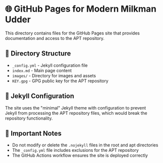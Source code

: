 # 🌐 GitHub Pages for Modern Milkman Udder

This directory contains files for the GitHub Pages site that provides documentation and access to the APT repository.

## 📂 Directory Structure

- `_config.yml` - Jekyll configuration file
- `index.md` - Main page content
- `images/` - Directory for images and assets
- `KEY.gpg` - GPG public key for the APT repository

## 🧩 Jekyll Configuration

The site uses the "minimal" Jekyll theme with configuration to prevent Jekyll from processing the APT repository files, which would break the repository functionality.

## 🚨 Important Notes

- Do not modify or delete the `.nojekyll` files in the root and apt directories
- The `_config.yml` file includes exclusions for the APT repository
- The GitHub Actions workflow ensures the site is deployed correctly